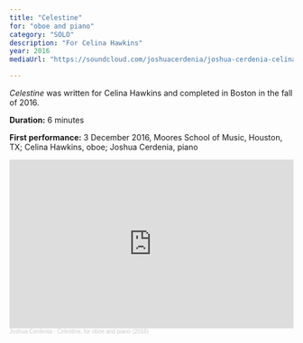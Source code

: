 ```yaml
---
title: "Celestine"
for: "oboe and piano"
category: "SOLO"
description: "For Celina Hawkins"
year: 2016
mediaUrl: "https://soundcloud.com/joshuacerdenia/joshua-cerdenia-celina-hawkins-celestine-for-oboe-and-piano"

---
```


_Celestine_ was written for Celina Hawkins and completed in Boston in the fall of 2016.

**Duration:** 6 minutes

**First performance:** 3 December 2016, Moores School of Music, Houston, TX; Celina Hawkins, oboe; Joshua Cerdenia, piano 

<iframe width="100%" height="300" scrolling="no" frameborder="no" allow="autoplay" src="https://w.soundcloud.com/player/?url=https%3A//api.soundcloud.com/tracks/490317138&color=%234a4a4a&auto_play=false&hide_related=false&show_comments=true&show_user=true&show_reposts=false&show_teaser=true&visual=true"></iframe><div style="font-size: 10px; color: #cccccc;line-break: anywhere;word-break: normal;overflow: hidden;white-space: nowrap;text-overflow: ellipsis; font-family: Interstate,Lucida Grande,Lucida Sans Unicode,Lucida Sans,Garuda,Verdana,Tahoma,sans-serif;font-weight: 100;"><a href="https://soundcloud.com/joshuacerdenia" title="Joshua Cerdenia" target="_blank" style="color: #cccccc; text-decoration: none;">Joshua Cerdenia</a> · <a href="https://soundcloud.com/joshuacerdenia/joshua-cerdenia-celina-hawkins-celestine-for-oboe-and-piano" title="Celestine, for oboe and piano (2016)" target="_blank" style="color: #cccccc; text-decoration: none;">Celestine, for oboe and piano (2016)</a></div>